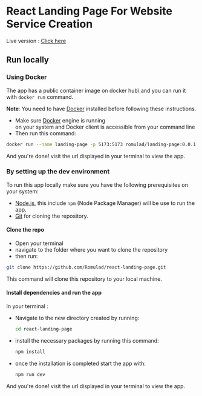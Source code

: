 # React Landing Page For Website Service Creation

Live version : [Click here](https://page-romulad.vercel.app/)

## Run locally

### Using Docker
The app has a public container image on docker hub\ 
and you can run it with `docker run` command.

**Note**: You need to have [Docker](https://www.docker.com/products/docker-desktop/) installed before following these instructions.

- Make sure [Docker](https://www.docker.com/products/docker-desktop/) engine is running\
on your system and Docker client is accessible from your command line
- Then run this command:
```bash
docker run --name landing-page -p 5173:5173 romulad/landing-page:0.0.1
```
And you're done! visit the url displayed in your terminal to view the app.

### By setting up the dev environment
To run this app locally make sure you have the following prerequisites on your system:
- [Node.js](https://nodejs.org/en/download/current), this include `npm` (Node Package Manager) will be use to run the app. 
- [Git](https://git-scm.com/downloads) for cloning the repository. 

#### Clone the repo
- Open your terminal
- navigate to the folder where you want to clone the repository
- then run:
```bash
git clone https://github.com/Romulad/react-landing-page.git
```
This command will clone this repository to your local machine.

#### Install dependencies and run the app
In your terminal :
- Navigate to the new directory created by running:
  ```bash
  cd react-landing-page
  ```
- install the necessary packages by running this command:
  ```bash
  npm install
  ```
- once the installation is completed start the app with:
  ```bash
  npm run dev
  ```

And you're done! visit the url displayed in your terminal to view the app.